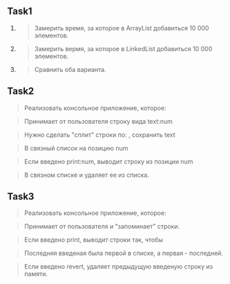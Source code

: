 ## Task1

1. > Замерить время, за которое в ArrayList добавиться 10 000 элементов.

2. > Замерить вермя, за которое в LinkedList добавиться 10 000 элементов.

3. > Сравнить оба варианта.

## Task2

> Реализовать консольное приложение, которое:

> Принимает от пользователя строку вида text:num

> Нужно сделать "сплит" строки по:  , сохранить text 

> В связный список на позицию num

> Если введено print:num, выводит строку из позиции num

> В связном списке и удаляет ее из списка.

## Task3

> Реализовать консольное приложение, которое:

> Принимает от пользователя и "запоминает" строки.

> Если введено print, выводит строки так, чтобы 

> Последняя введеная была первой в списке, а первая - последней.

> Если введено revert, удаляет предыдущую введеную строку из памяти.